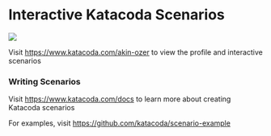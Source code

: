 # Interactive Katacoda Scenarios

[![](http://shields.katacoda.com/katacoda/akin-ozer/count.svg)](https://www.katacoda.com/akin-ozer "Get your profile on Katacoda.com")

Visit https://www.katacoda.com/akin-ozer to view the profile and interactive scenarios

### Writing Scenarios
Visit https://www.katacoda.com/docs to learn more about creating Katacoda scenarios

For examples, visit https://github.com/katacoda/scenario-example
